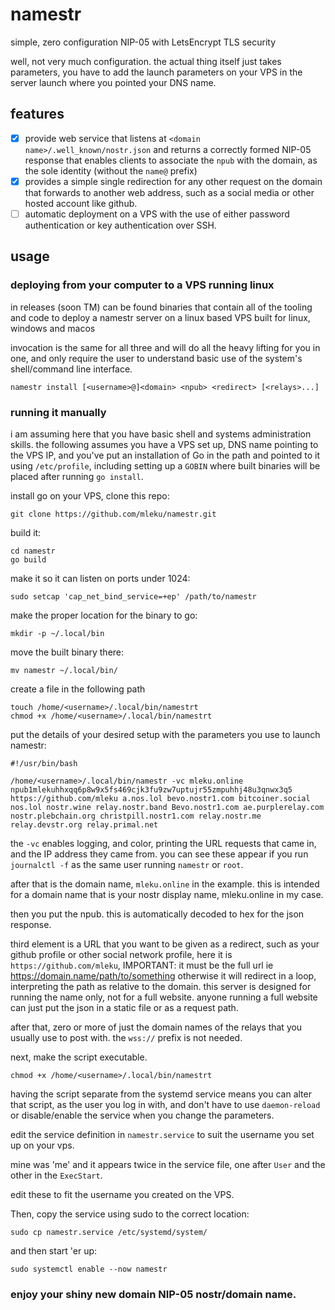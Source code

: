# namestr

simple, zero configuration NIP-05 with LetsEncrypt TLS security

well, not very much configuration. the actual thing itself just takes parameters, you have to add the launch parameters on your VPS in the server launch where you pointed your DNS name.

## features

- [x] provide web service that listens at `<domain name>/.well_known/nostr.json` and returns a correctly formed NIP-05 response that enables clients to associate the `npub` with the domain, as the sole identity (without the `name@` prefix)
- [x] provides a simple single redirection for any other request on the domain that forwards to another web address, such as a social media or other hosted account like github.
- [ ] automatic deployment on a VPS with the use of either password authentication or key authentication over SSH.

## usage

### deploying from your computer to a VPS running linux

in releases (soon TM) can be found binaries that contain all of the tooling and code to deploy a namestr server on a linux based VPS built for linux, windows and macos

invocation is the same for all three and will do all the heavy lifting for you in one, and only require the user to understand basic use of the system's shell/command line interface.

    namestr install [<username>@]<domain> <npub> <redirect> [<relays>...]

### running it manually

i am assuming here that you have basic shell and systems administration skills. the following assumes you have a VPS set up, DNS name pointing to the VPS IP, and you've put an installation of Go in the path and pointed to it using `/etc/profile`, including setting up a `GOBIN` where built binaries will be placed after running `go install`.

install go on your VPS, clone this repo:

    git clone https://github.com/mleku/namestr.git

build it:

	cd namestr
    go build

make it so it can listen on ports under 1024:

	sudo setcap 'cap_net_bind_service=+ep' /path/to/namestr

make the proper location for the binary to go:

	mkdir -p ~/.local/bin

move the built binary there:

	mv namestr ~/.local/bin/

create a file in the following path

    touch /home/<username>/.local/bin/namestrt
	chmod +x /home/<username>/.local/bin/namestrt

put the details of your desired setup with the parameters you use to launch namestr:

	#!/usr/bin/bash

	/home/<username>/.local/bin/namestr -vc mleku.online npub1mlekuhhxqq6p8w9x5fs469cjk3fu9zw7uptujr55zmpuhhj48u3qnwx3q5 https://github.com/mleku a.nos.lol bevo.nostr1.com bitcoiner.social nos.lol nostr.wine relay.nostr.band Bevo.nostr1.com ae.purplerelay.com nostr.plebchain.org christpill.nostr1.com relay.nostr.me relay.devstr.org relay.primal.net

the `-vc` enables logging, and color, printing the URL requests that came in, and the IP address they came from. you can see these appear if you run `journalctl -f` as the same user running `namestr` or `root`.

after that is the domain name, `mleku.online` in the example. this is intended for a domain name that is your nostr display name, mleku.online in my case.

then you put the npub. this is automatically decoded to hex for the json response.

third element is a URL that you want to be given as a redirect, such as your github profile or other social network profile, here it is `https://github.com/mleku`, IMPORTANT: it must be the full url ie https://domain.name/path/to/something otherwise it will redirect in a loop, interpreting the path as relative to the domain. this server is designed for running the name only, not for a full website. anyone running a full website can just put the json in a static file or as a request path.

after that, zero or more of just the domain names of the relays that you usually use to post with. the `wss://` prefix is not needed.

next, make the script executable.

	chmod +x /home/<username>/.local/bin/namestrt

having the script separate from the systemd service means you can alter that script, as the user you log in with, and don't have to use `daemon-reload` or disable/enable the service when you change the parameters.

edit the service definition in `namestr.service` to suit the username you set up on your vps.

mine was 'me' and it appears twice in the service file, one after `User` and the other in the `ExecStart`.

edit these to fit the username you created on the VPS.

Then, copy the service using sudo to the correct location:

    sudo cp namestr.service /etc/systemd/system/

and then start 'er up:

	sudo systemctl enable --now namestr

### enjoy your shiny new domain NIP-05 nostr/domain name.
